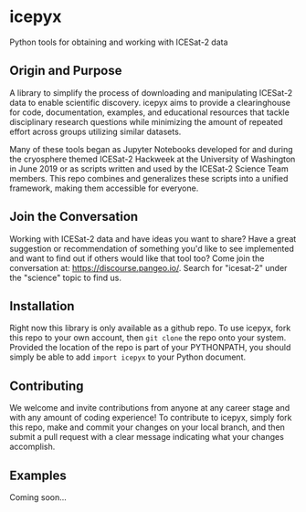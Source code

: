 # icepyx
Python tools for obtaining and working with ICESat-2 data

## Origin and Purpose
A library to simplify the process of downloading and manipulating ICESat-2 data to enable scientific discovery. icepyx aims to provide a clearinghouse for code, documentation, examples, and educational resources that tackle disciplinary research questions while minimizing the amount of repeated effort across groups utilizing similar datasets.

Many of these tools began as Jupyter Notebooks developed for and during the cryosphere themed ICESat-2 Hackweek at the University of Washington in June 2019 or as scripts written and used by the ICESat-2 Science Team members. This repo combines and generalizes these scripts into a unified framework, making them accessible for everyone.

## Join the Conversation

Working with ICESat-2 data and have ideas you want to share? Have a great suggestion or recommendation of something you'd like to see implemented and want to find out if others would like that tool too? Come join the conversation at: https://discourse.pangeo.io/. Search for "icesat-2" under the "science" topic to find us.

## Installation

Right now this library is only available as a github repo. To use icepyx, fork this repo to your own account, then `git clone` the repo onto your system. Provided the location of the repo is part of your PYTHONPATH, you should simply be able to add `import icepyx` to your Python document.

## Contributing

We welcome and invite contributions from anyone at any career stage and with any amount of coding experience! To contribute to icepyx, simply fork this repo, make and commit your changes on your local branch, and then submit a pull request with a clear message indicating what your changes accomplish.

## Examples

Coming soon...
